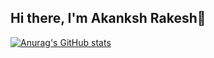 ## Hi there, I'm Akanksh Rakesh👋

[![Anurag's GitHub stats](https://github-readme-stats.vercel.app/api?username=AkankshRakesh&show_icons=true)](https://github.com/AkankshRakesh/github-readme-stats)
<!--
**AkankshRakesh/AkankshRakesh** is a ✨ _special_ ✨ repository because its `README.md` (this file) appears on your GitHub profile.

Here are some ideas to get you started:

- 🔭 I’m currently working on ...
- 🌱 I’m currently learning ...
- 👯 I’m looking to collaborate on ...
- 🤔 I’m looking for help with ...
- 💬 Ask me about ...
- 📫 How to reach me: ...
- 😄 Pronouns: ...
- ⚡ Fun fact: ...
-->
